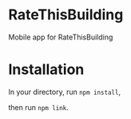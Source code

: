 # RateThisBuilding
Mobile app for RateThisBuilding

# Installation

In your directory, run `npm install`,

then run `npm link`. 

